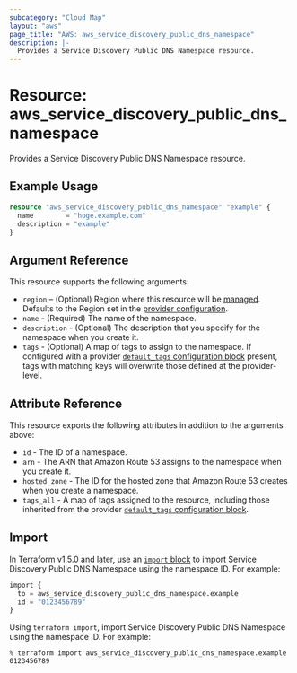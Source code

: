 ```yaml
---
subcategory: "Cloud Map"
layout: "aws"
page_title: "AWS: aws_service_discovery_public_dns_namespace"
description: |-
  Provides a Service Discovery Public DNS Namespace resource.
---
```


# Resource: aws_service_discovery_public_dns_namespace

Provides a Service Discovery Public DNS Namespace resource.

## Example Usage

```terraform
resource "aws_service_discovery_public_dns_namespace" "example" {
  name        = "hoge.example.com"
  description = "example"
}
```

## Argument Reference

This resource supports the following arguments:

* `region` – (Optional) Region where this resource will be [managed](https://docs.aws.amazon.com/general/latest/gr/rande.html#regional-endpoints). Defaults to the Region set in the [provider configuration](https://registry.terraform.io/providers/hashicorp/aws/latest/docs#aws-configuration-reference).
* `name` - (Required) The name of the namespace.
* `description` - (Optional) The description that you specify for the namespace when you create it.
* `tags` - (Optional) A map of tags to assign to the namespace. If configured with a provider [`default_tags` configuration block](https://registry.terraform.io/providers/hashicorp/aws/latest/docs#default_tags-configuration-block) present, tags with matching keys will overwrite those defined at the provider-level.

## Attribute Reference

This resource exports the following attributes in addition to the arguments above:

* `id` - The ID of a namespace.
* `arn` - The ARN that Amazon Route 53 assigns to the namespace when you create it.
* `hosted_zone` - The ID for the hosted zone that Amazon Route 53 creates when you create a namespace.
* `tags_all` - A map of tags assigned to the resource, including those inherited from the provider [`default_tags` configuration block](https://registry.terraform.io/providers/hashicorp/aws/latest/docs#default_tags-configuration-block).

## Import

In Terraform v1.5.0 and later, use an [`import` block](https://developer.hashicorp.com/terraform/language/import) to import Service Discovery Public DNS Namespace using the namespace ID. For example:

```terraform
import {
  to = aws_service_discovery_public_dns_namespace.example
  id = "0123456789"
}
```

Using `terraform import`, import Service Discovery Public DNS Namespace using the namespace ID. For example:

```console
% terraform import aws_service_discovery_public_dns_namespace.example 0123456789
```
